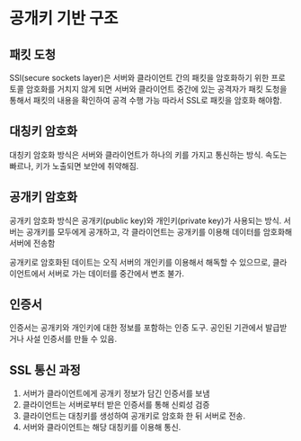 # 공개키 기반 구조

## 패킷 도청

SSl(secure sockets layer)은 서버와 클라이언트 간의 패킷을 암호화하기 위한 프로토콜
암호화를 거치지 않게 되면 서버와 클라이언트 중간에 있는 공격자가 패킷 도청을 통해서 패킷의 내용을 확인하여 공격 수행 가능
따라서 SSL로 패킷을 암호화 해야함.

## 대칭키 암호화

대칭키 암호화 방식은 서버와 클라이언트가 하나의 키를 가지고 통신하는 방식.
속도는 빠르나, 키가 노출되면 보안에 취약해짐.

## 공개키 암호화

공개키 암호화 방식은 공개키(public key)와 개인키(private key)가 사용되는 방식.
서버는 공개키를 모두에게 공개하고, 각 클라이언트는 공개키를 이용해 데이터를 암호화해 서버에 전송함

공개키로 암호화된 데이트는 오직 서버의 개인키를 이용해서 해독할 수 있으므로, 클라이언트에서 서버로 가는 데이터를 중간에서 변조 불가.

## 인증서

인증서는 공개키와 개인키에 대한 정보를 포함하는 인증 도구. 공인된 기관에서 발급받거나 사설 인증서를 만들 수 있음.

## SSL 통신 과정

1. 서버가 클라이언트에게 공개키 정보가 담긴 인증서를 보냄
2. 클라이언트는 서버로부터 받은 인증서를 통해 신뢰성 검증
3. 클라이언트는 대칭키를 생성하여 공개키로 암호화 한 뒤 서버로 전송.
4. 서버와 클라이언트는 해당 대칭키를 이용해 통신.